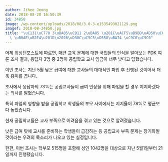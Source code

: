 ```yaml
---
author: Jihee Jeong
date: 2018-08-28 16:50:39
id: 34850
image: /wp-content/uploads/2018/08/3.0-3-e1535493021129.png
imagef: 2018-08-34850.jpg
title: "\uC131\uC778 3\uBA85\uC911 2\uBA85 \u201C\uACF5\uB9BD\uAD50\uC0AC \uAE09\uC5EC\
  \ \uB0AE\uB2E4\u201D\u2026\uD30C\uC5C5\uD558\uBA74 \uC9C0\uC9C0"
---
```


어제 워싱턴포스트에 따르면, 매년 교육 문제에 대한 국민들의 인식을 알아보는 PDK 여론 조사 결과, 응답자 3명 중 2명이 공립학교 교사 임금이 너무 낮다고 답했습니다.

이번 조사는 지난 5월 낮은 급여에 대한 교사들의 대대적인 파업 후 진행된 것이어서 더욱 흥미를 끕니다.

조사에서 응답자의 73%는 공립교사들이 급여 인상을 위해 파업을 할 경우 지지하겠다는 의사를 밝혔습니다.

특히 파업의 영향을 받을 공립학교 학생들의 부모 사이에서는 지지율이 78%로 평균보다 높았습니다.

현재 공립학교들은 교사 부족으로 어려움을 겪고 있는 것으로 알려졌습니다.

낮은 급여 탓에 교사를 준비하는 학생들이 급감하는 등 공립교사 부족 문제는 장기화될 것이라는 우려의 목소리가 나오고 있는 실정입니다.

한편, 이번 조사는 학부모 515명을 포함해 성인 1042명을 대상으로 지난 5월1일부터 21일까지 진행됐습니다.